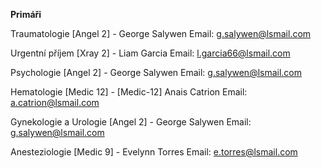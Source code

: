 **Primáři**

Traumatologie
[Angel 2] - George Salywen
Email: g.salywen@lsmail.com

Urgentní příjem
[Xray 2] - Liam Garcia
Email: l.garcia66@lsmail.com

Psychologie 
[Angel 2] - George Salywen
Email: g.salywen@lsmail.com

Hematologie
[Medic 12] - [Medic-12] Anais Catrion
Email:  a.catrion@lsmail.com

Gynekologie a Urologie 
[Angel 2] - George Salywen
Email: g.salywen@lsmail.com

Anesteziologie 
[Medic 9] - Evelynn Torres
Email: e.torres@lsmail.com
